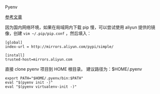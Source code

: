 Pyenv

[参考文章](https://einverne.github.io/post/2017/04/pyenv.html)

因为国内网络环境，如果在局域网内下载 pip 慢，可以尝试使用 aliyun 提供的镜像，创建 `vim ~/.pip/pip.conf` ，然后填入：

```
[global]
index-url = http://mirrors.aliyun.com/pypi/simple/

[install]
trusted-host=mirrors.aliyun.com
```

直接 clone pyenv 项目到 HOME 根目录。 建议路径为：$HOME/.pyenv

```
export PATH="$HOME/.pyenv/bin:$PATH"
eval "$(pyenv init -)"
eval "$(pyenv virtualenv-init -)"
```